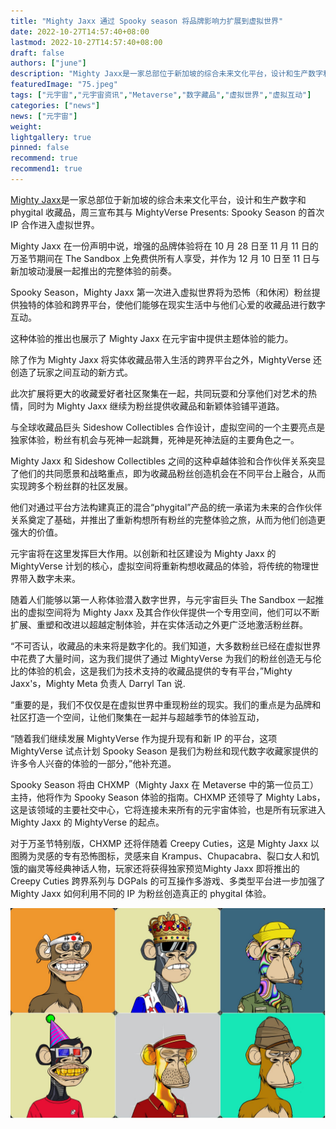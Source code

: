 ```yaml
---
title: "Mighty Jaxx 通过 Spooky season 将品牌影响力扩展到虚拟世界"
date: 2022-10-27T14:57:40+08:00
lastmod: 2022-10-27T14:57:40+08:00
draft: false
authors: ["june"]
description: "Mighty Jaxx是一家总部位于新加坡的综合未来文化平台，设计和生产数字和 phygital 收藏品，周三宣布其与 MightyVerse Presents: Spooky Season 的首次 IP 合作进入虚拟世界。"
featuredImage: "75.jpeg"
tags: ["元宇宙","元宇宙资讯","Metaverse","数字藏品","虚拟世界","虚拟互动"]
categories: ["news"]
news: ["元宇宙"]
weight: 
lightgallery: true
pinned: false
recommend: true
recommend1: true
---
```




[Mighty Jaxx](https://mightyjaxx.com/)是一家总部位于新加坡的综合未来文化平台，设计和生产数字和 phygital 收藏品，周三宣布其与 MightyVerse Presents: Spooky Season 的首次 IP 合作进入虚拟世界。

Mighty Jaxx 在一份声明中说，增强的品牌体验将在 10 月 28 日至 11 月 11 日的万圣节期间在 The Sandbox 上免费供所有人享受，并作为 12 月 10 日至 11 日与新加坡动漫展一起推出的完整体验的前奏。

Spooky Season，Mighty Jaxx 第一次进入虚拟世界将为恐怖（和休闲）粉丝提供独特的体验和跨界平台，使他们能够在现实生活中与他们心爱的收藏品进行数字互动。

这种体验的推出也展示了 Mighty Jaxx 在元宇宙中提供主题体验的能力。

除了作为 Mighty Jaxx 将实体收藏品带入生活的跨界平台之外，MightyVerse 还创造了玩家之间互动的新方式。

此次扩展将更大的收藏爱好者社区聚集在一起，共同玩耍和分享他们对艺术的热情，同时为 Mighty Jaxx 继续为粉丝提供收藏品和新颖体验铺平道路。

与全球收藏品巨头 Sideshow Collectibles 合作设计，虚拟空间的一个主要亮点是独家体验，粉丝有机会与死神一起跳舞，死神是死神法庭的主要角色之一。

Mighty Jaxx 和 Sideshow Collectibles 之间的这种卓越体验和合作伙伴关系突显了他们的共同愿景和战略重点，即为收藏品粉丝创造机会在不同平台上融合，从而实现跨多个粉丝群的社区发展。

他们对通过平台方法构建真正的混合“phygital”产品的统一承诺为未来的合作伙伴关系奠定了基础，并推出了重新构想所有粉丝的完整体验之旅，从而为他们创造更强大的价值。

元宇宙将在这里发挥巨大作用。以创新和社区建设为 Mighty Jaxx 的 MightyVerse 计划的核心，虚拟空间将重新构想收藏品的体验，将传统的物理世界带入数字未来。

随着人们能够以第一人称体验潜入数字世界，与元宇宙巨头 The Sandbox 一起推出的虚拟空间将为 Mighty Jaxx 及其合作伙伴提供一个专用空间，他们可以不断扩展、重塑和改进以超越定制体验，并在实体活动之外更广泛地激活粉丝群。

“不可否认，收藏品的未来将是数字化的。我们知道，大多数粉丝已经在虚拟世界中花费了大量时间，这为我们提供了通过 MightyVerse 为我们的粉丝创造无与伦比的体验的机会，这是我们为技术支持的收藏品提供的专有平台，”Mighty Jaxx's，Mighty Meta 负责人 Darryl Tan 说.

“重要的是，我们不仅仅是在虚拟世界中重现粉丝的现实。我们的重点是为品牌和社区打造一个空间，让他们聚集在一起并与超越季节的体验互动，

“随着我们继续发展 MightyVerse 作为提升现有和新 IP 的平台，这项 MightyVerse 试点计划 Spooky Season 是我们为粉丝和现代数字收藏家提供的许多令人兴奋的体验的一部分，”他补充道。

Spooky Season 将由 CHXMP（Mighty Jaxx 在 Metaverse 中的第一位员工）主持，他将作为 Spooky Season 体验的指南。CHXMP 还领导了 Mighty Labs，这是该领域的主要社交中心，它将连接未来所有的元宇宙体验，也是所有玩家进入 Mighty Jaxx 的 MightyVerse 的起点。

对于万圣节特别版，CHXMP 还将伴随着 Creepy Cuties，这是 Mighty Jaxx 以图腾为灵感的专有恐怖图标，灵感来自 Krampus、Chupacabra、裂口女人和饥饿的幽灵等经典神话人物，玩家还将获得独家预览Mighty Jaxx 即将推出的 Creepy Cuties 跨界系列与 DGPals 的可互操作多游戏、多类型平台进一步加强了 Mighty Jaxx 如何利用不同的 IP 为粉丝创造真正的 phygital 体验。

![元宇宙](74.jpg)